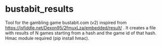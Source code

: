 # bustabit_results
 Tool for the gambling game bustabit.com (v2) inspired from https://jsfiddle.net/Dexon95/2fmuxLza/embedded/result/ .
 It creates a file with results of N games starting from a hash and the game id of that hash.
 Hmac module required (pip install hmac).